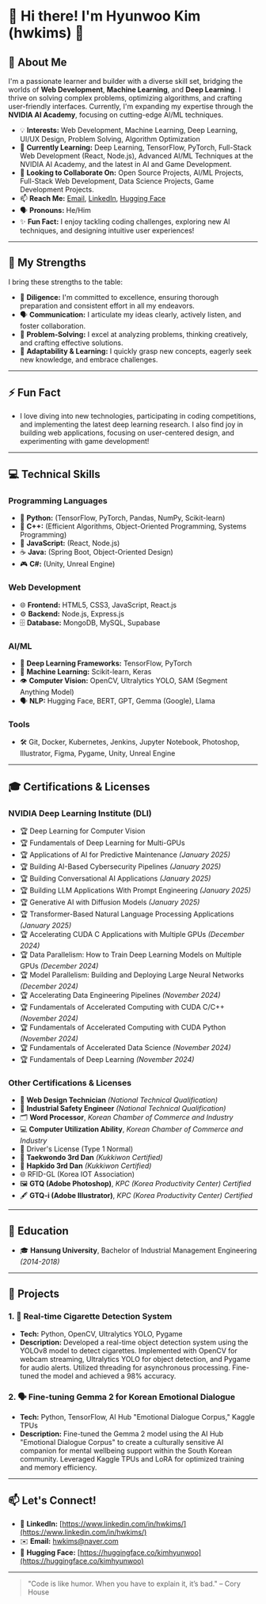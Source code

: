 # 👋 Hi there! I'm Hyunwoo Kim (hwkims) 🚀

## 🌟 About Me

I'm a passionate learner and builder with a diverse skill set, bridging the worlds of **Web Development**, **Machine Learning**, and **Deep Learning**. I thrive on solving complex problems, optimizing algorithms, and crafting user-friendly interfaces. Currently, I'm expanding my expertise through the **NVIDIA AI Academy**, focusing on cutting-edge AI/ML techniques.

-   💡 **Interests:** Web Development, Machine Learning, Deep Learning, UI/UX Design, Problem Solving, Algorithm Optimization
-   🌱 **Currently Learning:** Deep Learning, TensorFlow, PyTorch, Full-Stack Web Development (React, Node.js), Advanced AI/ML Techniques at the NVIDIA AI Academy, and the latest in AI and Game Development.
-   🤝 **Looking to Collaborate On:** Open Source Projects, AI/ML Projects, Full-Stack Web Development, Data Science Projects, Game Development Projects.
-   📫 **Reach Me:** [Email](mailto:hwkims@naver.com), [LinkedIn](https://www.linkedin.com/in/hwkims/), [Hugging Face](https://huggingface.co/kimhyunwoo)
-   🗣️ **Pronouns:** He/Him
-   ✨ **Fun Fact:** I enjoy tackling coding challenges, exploring new AI techniques, and designing intuitive user experiences!

---

## 💪 My Strengths

I bring these strengths to the table:

-   🎯 **Diligence:** I'm committed to excellence, ensuring thorough preparation and consistent effort in all my endeavors.
-   🗣️ **Communication:** I articulate my ideas clearly, actively listen, and foster collaboration.
-   🧠 **Problem-Solving:** I excel at analyzing problems, thinking creatively, and crafting effective solutions.
-   🚀 **Adaptability & Learning:** I quickly grasp new concepts, eagerly seek new knowledge, and embrace challenges.

---

## ⚡ Fun Fact

-   I love diving into new technologies, participating in coding competitions, and implementing the latest deep learning research. I also find joy in building web applications, focusing on user-centered design, and experimenting with game development!

---

## 💻 Technical Skills

### **Programming Languages**

-   🐍 **Python:** (TensorFlow, PyTorch, Pandas, NumPy, Scikit-learn)
-   🧰 **C++:** (Efficient Algorithms, Object-Oriented Programming, Systems Programming)
-   📜 **JavaScript:** (React, Node.js)
-   ☕ **Java:** (Spring Boot, Object-Oriented Design)
-    🎮 **C#:** (Unity, Unreal Engine)

### **Web Development**

-   🌐 **Frontend:** HTML5, CSS3, JavaScript, React.js
-   ⚙️ **Backend:** Node.js, Express.js
-   🗄️ **Database:** MongoDB, MySQL, Supabase

### **AI/ML**

-   🧠 **Deep Learning Frameworks:** TensorFlow, PyTorch
-   🤖 **Machine Learning:** Scikit-learn, Keras
-    👁️ **Computer Vision:** OpenCV, Ultralytics YOLO, SAM (Segment Anything Model)
-   🗣️ **NLP:** Hugging Face, BERT, GPT, Gemma (Google), Llama

### **Tools**

-   🛠️ Git, Docker, Kubernetes, Jenkins, Jupyter Notebook, Photoshop, Illustrator, Figma, Pygame, Unity, Unreal Engine

---

## 🎓 Certifications & Licenses

### **NVIDIA Deep Learning Institute (DLI)**

-   🏆 Deep Learning for Computer Vision
-   🏆 Fundamentals of Deep Learning for Multi-GPUs
-   🏆 Applications of AI for Predictive Maintenance *(January 2025)*
-   🏆 Building AI-Based Cybersecurity Pipelines *(January 2025)*
-   🏆 Building Conversational AI Applications *(January 2025)*
-   🏆 Building LLM Applications With Prompt Engineering *(January 2025)*
-   🏆 Generative AI with Diffusion Models *(January 2025)*
-   🏆 Transformer-Based Natural Language Processing Applications *(January 2025)*
-   🏆 Accelerating CUDA C Applications with Multiple GPUs *(December 2024)*
-   🏆 Data Parallelism: How to Train Deep Learning Models on Multiple GPUs *(December 2024)*
-   🏆 Model Parallelism: Building and Deploying Large Neural Networks *(December 2024)*
-   🏆 Accelerating Data Engineering Pipelines *(November 2024)*
-   🏆 Fundamentals of Accelerated Computing with CUDA C/C++ *(November 2024)*
-   🏆 Fundamentals of Accelerated Computing with CUDA Python *(November 2024)*
-   🏆 Fundamentals of Accelerated Data Science *(November 2024)*
-   🏆 Fundamentals of Deep Learning *(November 2024)*

### **Other Certifications & Licenses**

-   🎨 **Web Design Technician** *(National Technical Qualification)*
-   👷 **Industrial Safety Engineer** *(National Technical Qualification)*
-   🗂️ **Word Processor**, *Korean Chamber of Commerce and Industry*
-   💻 **Computer Utilization Ability**, *Korean Chamber of Commerce and Industry*
-   🚗 Driver's License (Type 1 Normal)
-   🥋 **Taekwondo 3rd Dan** *(Kukkiwon Certified)*
-   🥋 **Hapkido 3rd Dan** *(Kukkiwon Certified)*
-   🌐 RFID-GL (Korea IOT Association)
-   🖼️ **GTQ (Adobe Photoshop)**, *KPC (Korea Productivity Center) Certified*
-   🖋️ **GTQ-i (Adobe Illustrator)**, *KPC (Korea Productivity Center) Certified*

---

## 🏫 Education

-   🎓 **Hansung University**, Bachelor of Industrial Management Engineering *(2014-2018)*

---

## 📂 Projects

### 1. 🚬 Real-time Cigarette Detection System

-   **Tech:** Python, OpenCV, Ultralytics YOLO, Pygame
-   **Description:** Developed a real-time object detection system using the YOLOv8 model to detect cigarettes. Implemented with OpenCV for webcam streaming, Ultralytics YOLO for object detection, and Pygame for audio alerts. Utilized threading for asynchronous processing. Fine-tuned the model and achieved a 98% accuracy.

### 2. 🗣️ Fine-tuning Gemma 2 for Korean Emotional Dialogue

-   **Tech:** Python, TensorFlow, AI Hub "Emotional Dialogue Corpus," Kaggle TPUs
-   **Description:** Fine-tuned the Gemma 2 model using the AI Hub "Emotional Dialogue Corpus" to create a culturally sensitive AI companion for mental wellbeing support within the South Korean community. Leveraged Kaggle TPUs and LoRA for optimized training and memory efficiency.

---

## 📫 Let's Connect!

-   🔗 **LinkedIn:** [https://www.linkedin.com/in/hwkims/](https://www.linkedin.com/in/hwkims/)
-   ✉️ **Email:** [hwkims@naver.com](mailto:hwkims@naver.com)
-   🤗 **Hugging Face:** [https://huggingface.co/kimhyunwoo](https://huggingface.co/kimhyunwoo)

---

> "Code is like humor. When you have to explain it, it’s bad." – Cory House
